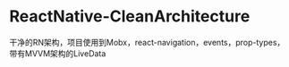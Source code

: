 # ReactNative-CleanArchitecture
干净的RN架构，项目使用到Mobx，react-navigation，events，prop-types，带有MVVM架构的LiveData
